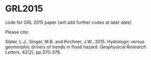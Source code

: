 # GRL2015
code for GRL 2015 paper (will add further codes at later date)

Please cite:

Slater, L.J., Singer, M.B. and Kirchner, J.W., 2015.
Hydrologic versus geomorphic drivers of trends in flood hazard.
_Geophysical Research Letters_, 42(2), pp.370-376.
